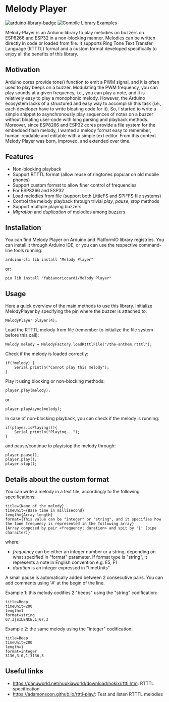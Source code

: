 # Melody Player

[![arduino-library-badge](https://www.ardu-badge.com/badge/Melody%20Player.svg)](https://www.ardu-badge.com/badge/Melody%20Player.svg) ![Compile Library Examples](https://github.com/fabianoriccardi/melody-player/actions/workflows/LibraryBuild.yml/badge.svg)

Melody Player is an Arduino library to play melodies on buzzers on ESP8266 and ESP32 in a non-blocking manner. Melodies can be written directly in code or loaded from file. It supports Ring Tone Text Transfer Language (RTTTL) format and a custom format developed specifically to enjoy all the benefits of this library.

## Motivation

Arduino cores provide tone() function to emit a PWM signal, and it is often used to play beeps on a buzzer. Modulating the PWM frequency, you can play sounds at a given frequency, i.e., you can play a note, and it is relatively easy to play a monophonic melody. However, the Arduino ecosystem lacks of a structured and easy way to accomplish this task (i.e., each developer have to write bloating code for it). So, I started to write a simple snippet to asynchronously play sequences of notes on a buzzer without bloating user-code with long parsing and playback methods. Moreover, since ESP8266 and ESP32 cores provide a file system for the embedded flash melody, I wanted a melody format easy to remember, human-readable and editable with a simple text editor. From this context Melody Player was born, improved, and extended over time.

## Features

* Non-blocking playback
* Support RTTTL format (allow reuse of ringtones popular on old mobile phones)
* Support custom format to allow finer control of frequencies
* For ESP8266 and ESP32
* Load melodies from file (support both LittleFS and SPIFFS file systems)
* Control the melody playback through trivial *play*, *pause*, *stop* methods
* Support multiple playing buzzers
* *Migration* and *duplication* of melodies among buzzers

## Installation

You can find Melody Player on Arduino and PlatformIO library registries. You can install it through  Arduino IDE, or you can use the respective command-line tools running:

    arduino-cli lib install "Melody Player"

or:

    pio lib install "fabianoriccardi/Melody Player"

## Usage

Here a quick overview of the main methods to use this library. Initialize MelodyPlayer by specifying the pin where the buzzer is attached to:

    MelodyPlayer player(4);

Load the RTTTL melody from file (remember to initialize the file system before this call):

    Melody melody = MelodyFactory.loadRtttlFile("/the-anthem.rtttl");

Check if the melody is loaded correctly:

    if(!melody) {
        Serial.println("Cannot play this melody");
    }

Play it using blocking or non-blocking methods:

    player.play(melody);

or

    player.playAsync(melody);

In case of non-blocking playback, you can check if the melody is running:

    if(player.isPlaying()){
        Serial.println("Playing...");
    }

and pause/continue to play/stop the melody through:

    player.pause();
    player.play();
    player.stop();

## Details about the custom format

You can write a melody in a text file, accordingly to the following specifications:

    title={Name of the melody}
    timeUnit={Base time in millisecond}
    length={Array length}
    format={This value can be "integer" or "string", and it specifies how the tone frequency is represented in the following array}
    {Array composed by pair <frequency; duration> and spit by '|' (pipe character)}

where:

* *frequency* can be either an integer number or a string, depending on what specified in "format" parameter. If format type is "string", it represents a note in English convention e.g. E5, F1
* *duration* is an integer expressed in "timeUnits"

A small pause is automatically added between 2 consecutive pairs. You can add comments using '#' at the begin of the line.

Example 1: this melody codifies 2 "beeps" using the "string" codification:

    title=Beep
    timeUnit=200
    length=1
    format=string
    G7,3|SILENCE,1|G7,3

Example 2: the same melody using the "integer" codification:

    title=Beep
    timeUnit=200
    length=1
    format=integer
    3136,3|0,1|3136,3

## Useful links

* <https://panuworld.net/nuukiaworld/download/nokix/rtttl.htm>: RTTTL specification
* <https://adamonsoon.github.io/rtttl-play/>: Test and listen RTTTL melodies
